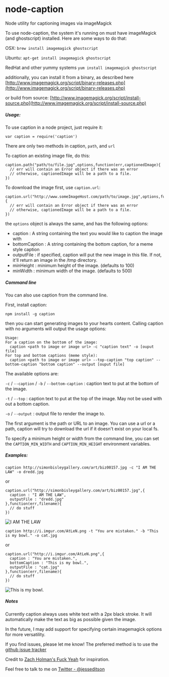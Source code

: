 node-caption
============

Node utility for captioning images via imageMagick

To use node-caption, the system it's running on must have imageMagick (and ghostscript) installed. Here are some ways to do that:

  OSX: `brew install imagemagick ghostscript`

  Ubuntu: `apt-get install imagemagick ghostscript`

  RedHat and other yummy systems `yum install imagemagick ghostscript`

additionally, you can install it from a binary, as described here [http://www.imagemagick.org/script/binary-releases.php](http://www.imagemagick.org/script/binary-releases.php)

or build from source: [http://www.imagemagick.org/script/install-source.php](http://www.imagemagick.org/script/install-source.php)

##### Usage:

To use caption in a node project, just require it:

`var caption = require('caption')`

There are only two methods in caption, `path`, and `url`

To caption an existing image file, do this:

    caption.path("path/to/file.jpg",options,function(err,captionedImage){
      // err will contain an Error object if there was an error
      // otherwise, captionedImage will be a path to a file.
    })

To download the image first, use `caption.url`:

    caption.url("http://www.someImageHost.com/path/to/image.jpg",options,function(err,captionedImage){
      // err will contain an Error object if there was an error
      // otherwise, captionedImage will be a path to a file.
    })

the `options` object is always the same, and has the following options:

- caption : A string containing the text you would like to caption the image with
- bottomCaption : A string containing the bottom caption, for a meme style caption
- outputFile : if specified, caption will put the new image in this file. If not, it'll return an image in the /tmp directory.
- minHeight : minimum height of the image. (defaults to 100)
- minWidth : minimum width of the image. (defaults to 500)

##### Command line

You can also use caption from the command line.

First, install caption:

`npm install -g caption`

then you can start generating images to your hearts content. Calling caption with no arguments will output the usage options:

    Usage:
    For a caption on the bottom of the image:
      caption <path to image or image url> -c "caption text" -o [ouput file]
    For top and bottom captions (meme style):
      caption <path to image or image url> --top-caption "top caption" --bottom-caption "bottom caption" --output [ouput file]

The available options are:

  `-c` / `--caption` / `-b` / `--bottom-caption` : caption text to put at the bottom of the image.

  `-t` / `--top` : caption text to put at the top of the image. May not be used with out a bottom caption.

  `-o` / `--output` : output file to render the image to.

The first argument is the path or URL to an image.
You can use a url or a path, caption will try to download the url if it doesn't exist on your local fs.

To specify a minimum height or width from the command line, you can set the `CAPTION_MIN_WIDTH` and `CAPTION_MIN_HEIGHT` environment variables.

##### Examples:

    caption http://simonbisleygallery.com/art/biz00157.jpg -c "I AM THE LAW" -o dredd.jpg

  or

    caption.url("http://simonbisleygallery.com/art/biz00157.jpg",{
      caption : "I AM THE LAW",
      outputFile : "dredd.jpg"
    },function(err,filename){
      // do stuff
    })

![I AM THE LAW](http://oi46.tinypic.com/2ylpx6d.jpg)

    caption http://i.imgur.com/AtLeN.png -t "You are mistaken." -b "This is my bowl." -o cat.jpg

  or

    caption.url("http://i.imgur.com/AtLeN.png",{
      caption : "You are mistaken.",
      bottomCaption : "This is my bowl.",
      outputFile : "cat.jpg"
    },function(err,filename){
      // do stuff
    })

![This is my bowl.](http://oi47.tinypic.com/2vltytk.jpg)

##### Notes

Currently caption always uses white text with a 2px black stroke. It will automatically make the text as big as possible given the image.

In the future, I may add support for specifying certain imagemagick options for more versatility.

If you find issues, please let me know! The preferred method is to use the [github issue tracker](https://github.com/jesseditson/node-caption/issues)

Credit to [Zach Holman's Fuck Yeah](https://github.com/holman/fuck-yeah) for inspiration.

Feel free to talk to me on [Twitter - @jesseditson](https://www.twitter.com/jesseditson)
